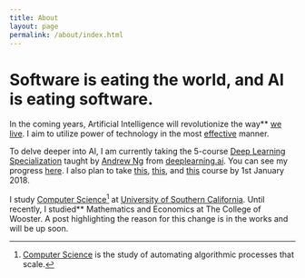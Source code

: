 ```yaml
---
title: About
layout: page
permalink: /about/index.html
---
```

<!-- ![Profile Image]({{ site.url }}/{{ site.picture }}) -->


Software is eating the world, and AI is eating software.
========

 
<!-- **In the coming years, Artificial Intelligence will revolutionize the way** [we](https://cltc.berkeley.edu/scenario/scenario-two/) [live](https://cltc.berkeley.edu/scenario/scenario-four/)**. I aim to utilize power of technology in the most** [effective](https://www.effectivealtruism.org/articles/introduction-to-effective-altruism/) **manner.**

**To delve deeper into AI, I am currently taking the 5-course [Deep Learning Specialization](https://www.coursera.org/specializations/deep-learning) taught by** [Andrew Ng](https://www.facebook.com/andrew.ng.96) **from** [deeplearning.ai](https://www.deeplearning.ai). **You can see my progress [here](https://www.coursera.org/account/accomplishments/records/Z9EZA5YEGY7H). I also plan to take** [this](http://course.fast.ai)**,** [this](http://cs231n.stanford.edu)**, and** [this](http://web.stanford.edu/class/cs224n/) **course by 1st January 2018.**

**I study** [Computer Science](https://en.wikipedia.org/wiki/Computer_science)[^cs] **at** [University of Southern California](https://www.usc.edu)**. Until recently, I studied** Mathematics and Economics **at** The College of Wooster**. A post highlighting the reason for this change is in the works and will be up soon.**
 -->
In the coming years, Artificial Intelligence will revolutionize the way** [we](https://cltc.berkeley.edu/scenario/scenario-two/) [live](https://cltc.berkeley.edu/scenario/scenario-four/). I aim to utilize power of technology in the most [effective](https://www.effectivealtruism.org/articles/introduction-to-effective-altruism/) manner.

To delve deeper into AI, I am currently taking the 5-course [Deep Learning Specialization](https://www.coursera.org/specializations/deep-learning) taught by [Andrew Ng](https://www.facebook.com/andrew.ng.96) from [deeplearning.ai](https://www.deeplearning.ai). You can see my progress [here](https://www.coursera.org/account/accomplishments/records/Z9EZA5YEGY7H). I also plan to take [this](http://course.fast.ai), [this](http://cs231n.stanford.edu), and [this](http://web.stanford.edu/class/cs224n/) course by 1st January 2018.

I study [Computer Science](https://en.wikipedia.org/wiki/Computer_science)[^cs] at [University of Southern California](https://www.usc.edu). Until recently, I studied** Mathematics and Economics at The College of Wooster. A post highlighting the reason for this change is in the works and will be up soon.


  [^cs]: [Computer Science](https://en.wikipedia.org/wiki/Computer_science) is the study of automating algorithmic processes that scale.

<!-- 


	<p>Lorem ipsum dolor sit amet, consectetur adipisicing elit, sed do eiusmod 
tempor incididunt ut labore et dolore magna aliqua. Ut enim ad minim veniam,
quis nostrud exercitation ullamco laboris nisi ut aliquip ex ea commodo
consequat. Duis aute irure dolor in reprehenderit in voluptate velit esse
cillum dolore eu fugiat nulla pariatur. Excepteur sint occaecat cupidatat non
proident, sunt in culpa qui officia deserunt mollit anim id est laborum.</p>
 

<h2>Skills</h2>

<ul class="skill-list">
	<li>HTML - Jade - Haml - Erb</li>
	<li>Responsive (Mobile First)</li>
	<li>CSS (Stylus, Sass, Less)</li>
	<li>Css Frameworks (Bootstrap, Foundation)</li>
	<li>Javascript (Design Patterns, Testes)</li>
	<li>NodeJS</li>
	<li>AngularJS - ReactJS</li>
	<li>Grunt - Gulp - Yeoman</li>
	<li>Git</li>
	<li>PHP</li>
	<li>Python</li>
	<li>MySQL - MongoDB</li>
	<li>Scrum and Kanban</li>
	<li>TDD e Continuous Integration</li>
</ul>

<h2>Projects</h2>

<ul>
	<li><a href="https://github.com/">StockSense</a></li>
	<li><a href="https://github.com/">Ipsum Dolor</a></li>
	<li><a href="https://github.com/">Dolor Lorem</a></li>
</ul>


 -->
